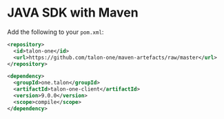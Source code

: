 # JAVA SDK with Maven

Add the following to your `pom.xml`:

```xml
<repository>
  <id>talon-one</id>
  <url>https://github.com/talon-one/maven-artefacts/raw/master</url>
</repository>
```

```xml
<dependency>
  <groupId>one.talon</groupId>
  <artifactId>talon-one-client</artifactId>
  <version>9.0.0</version>
  <scope>compile</scope>
</dependency>
```
